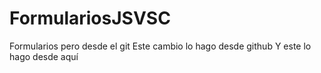 # FormulariosJSVSC
Formularios pero desde el git
Este cambio lo hago desde github
Y este lo hago desde aquí

